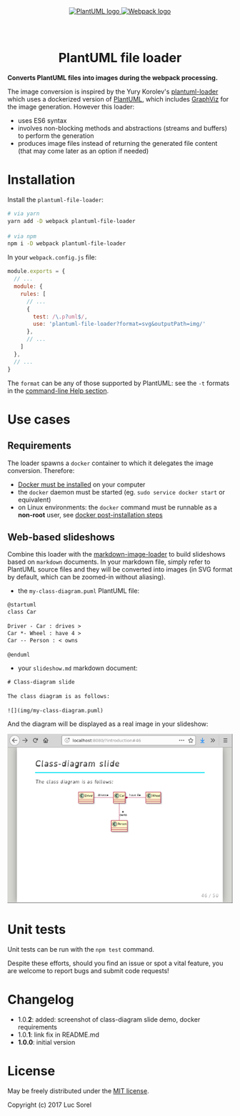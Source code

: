 <div align="center">
  <a href="http://plantuml.com/" target="_blank">
    <img width="116px" height="112px" alt="PlantUML logo" src="http://s.plantuml.com/logoc.png" style="margin-bottom: 40px" vspace="40px" />
  </a>
  <a href="https://github.com/webpack/webpack" target="_blank">
    <img width="130px" height="130px" alt="Webpack logo"
      src="https://webpack.js.org/assets/icon-square-big.svg" />
  </a>
  <h1>PlantUML file loader</h1>
</div>

**Converts PlantUML files into images during the webpack processing.**

The image conversion is inspired by the
Yury Korolev's [plantuml-loader](https://github.com/yury/plantuml-loader) which uses a dockerized version of [PlantUML](http://plantuml.com/), which includes [GraphViz](http://graphviz.org/) for the image generation. However this loader:

* uses ES6 syntax
* involves non-blocking methods and abstractions (streams and buffers) to perform the generation
* produces image files instead of returning the generated file content (that may come later as an option if needed)

# Installation

Install the `plantuml-file-loader`:

```sh
# via yarn
yarn add -D webpack plantuml-file-loader

# via npm
npm i -D webpack plantuml-file-loader
```

In your `webpack.config.js` file:

```js
module.exports = {
  // ...
  module: {
    rules: [
      // ...
      {
        test: /\.p?uml$/,
        use: 'plantuml-file-loader?format=svg&outputPath=img/'
      },
      // ...
    ]
  },
  // ...
}
```

The `format` can be any of those supported by PlantUML: see the `-t` formats in the [command-line Help section](http://plantuml.com/command-line).

# Use cases

## Requirements

The loader spawns a `docker` container to which it delegates the image conversion. Therefore:
* [Docker must be installed](https://docs.docker.com/engine/installation/) on your computer
* the `docker` daemon must be started (eg. `sudo service docker start` or equivalent)
* on Linux environments: the `docker` command must be runnable as a **non-root** user, see [docker post-installation steps](https://docs.docker.com/engine/installation/linux/linux-postinstall/)

## Web-based slideshows

Combine this loader with the [markdown-image-loader](https://github.com/lucsorel/markdown-image-loader/blob/master/README.md#web-based-slideshows) to build slideshows based on `markdown` documents. In your markdown file, simply refer to PlantUML source files and they will be converted into images (in SVG format by default, which can be zoomed-in without aliasing).

* the `my-class-diagram.puml` PlantUML file:

```
@startuml
class Car

Driver - Car : drives >
Car *- Wheel : have 4 >
Car -- Person : < owns

@enduml
```

* your `slideshow.md` markdown document:

```
# Class-diagram slide

The class diagram is as follows:

![](img/my-class-diagram.puml)
```

And the diagram will be displayed as a real image in your slideshow:

![](img/my-class-diagram-slide.png)

# Unit tests

Unit tests can be run with the `npm test` command.

Despite these efforts, should you find an issue or spot a vital feature, you are welcome to report bugs and submit code requests!

# Changelog
* 1.0.**2**: added: screenshot of class-diagram slide demo, docker requirements
* 1.0.**1**: link fix in README.md
* **1.0.0**: initial version

# License

May be freely distributed under the [MIT license](https://github.com/lucsorel/markdown-image-loader/blob/master/LICENSE).

Copyright (c) 2017 Luc Sorel
